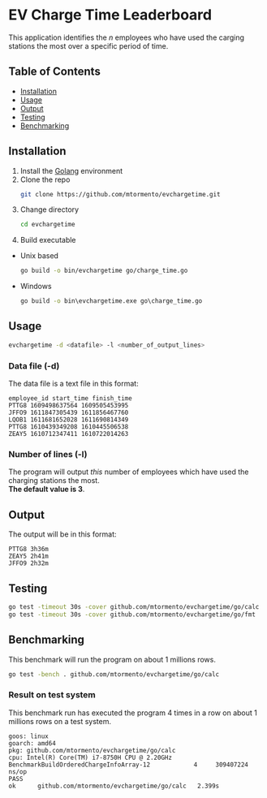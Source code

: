 # EV Charge Time Leaderboard

This application identifies the *n* employees who have used the carging stations the most over a specific period of time.

## Table of Contents

- [Installation](#installation)
- [Usage](#usage)
- [Output](#output)
- [Testing](#testing)
- [Benchmarking](#benchmarking)

## Installation

1. Install the [Golang](https://golang.org/doc/install) environment
2. Clone the repo
    ```sh
    git clone https://github.com/mtormento/evchargetime.git
    ```
3. Change directory
    ```sh
    cd evchargetime
    ```
4. Build executable
* Unix based
    ```sh
    go build -o bin/evchargetime go/charge_time.go
    ```
* Windows
    ```bat
    go build -o bin\evchargetime.exe go\charge_time.go
    ```

## Usage

```sh
evchargetime -d <datafile> -l <number_of_output_lines>
```

### Data file (-d)
The data file is a text file in this format:
```
employee_id start_time finish_time
PTTG8 1609498637564 1609505453995
JFFO9 1611847305439 1611856467760
LQOB1 1611681652028 1611690814349
PTTG8 1610439349208 1610445506538
ZEAY5 1610712347411 1610722014263
```

### Number of lines (-l)
The program will output *this* number of employees which have used the charging stations the most.  
**The default value is 3**.

## Output
The output will be in this format:
```
PTTG8 3h36m
ZEAY5 2h41m
JFFO9 2h32m
```

## Testing
```sh
go test -timeout 30s -cover github.com/mtormento/evchargetime/go/calc
go test -timeout 30s -cover github.com/mtormento/evchargetime/go/fmt
```

## Benchmarking
This benchmark will run the program on about 1 millions rows.
```sh
go test -bench . github.com/mtormento/evchargetime/go/calc
```

### Result on test system
This benchmark run has executed the program 4 times in a row on about 1 millions rows on a test system.
```
goos: linux
goarch: amd64
pkg: github.com/mtormento/evchargetime/go/calc
cpu: Intel(R) Core(TM) i7-8750H CPU @ 2.20GHz
BenchmarkBuildOrderedChargeInfoArray-12    	       4	 309407224 ns/op
PASS
ok  	github.com/mtormento/evchargetime/go/calc	2.399s
```